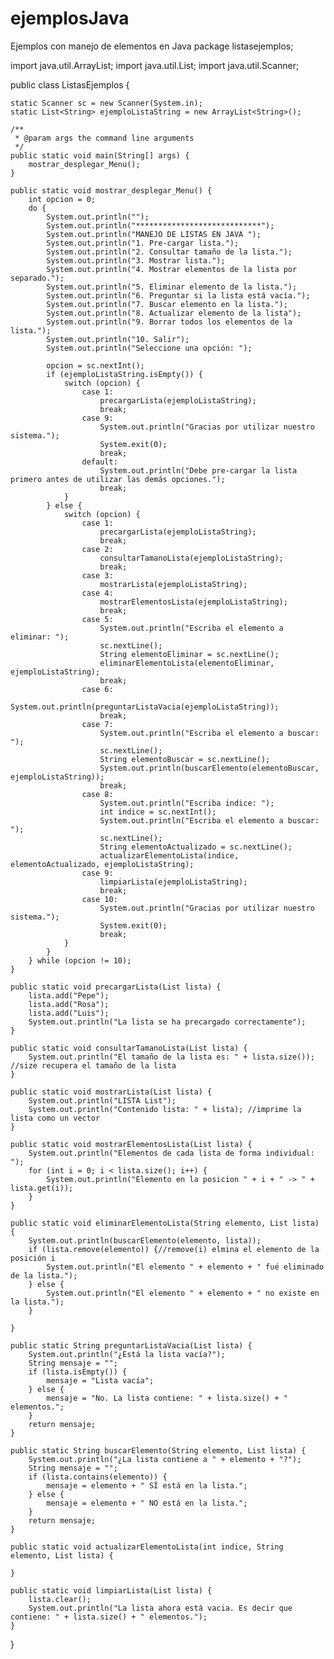 # ejemplosJava
Ejemplos con manejo de elementos en Java
package listasejemplos;

import java.util.ArrayList;
import java.util.List;
import java.util.Scanner;

public class ListasEjemplos {

    static Scanner sc = new Scanner(System.in);
    static List<String> ejemploListaString = new ArrayList<String>();

    /**
     * @param args the command line arguments
     */
    public static void main(String[] args) {
        mostrar_desplegar_Menu();
    }

    public static void mostrar_desplegar_Menu() {
        int opcion = 0;
        do {
            System.out.println("");
            System.out.println("****************************");
            System.out.println("MANEJO DE LISTAS EN JAVA ");
            System.out.println("1. Pre-cargar lista.");
            System.out.println("2. Consultar tamaño de la lista.");
            System.out.println("3. Mostrar lista.");
            System.out.println("4. Mostrar elementos de la lista por separado.");
            System.out.println("5. Eliminar elemento de la lista.");
            System.out.println("6. Preguntar si la lista está vacía.");
            System.out.println("7. Buscar elemento en la lista.");
            System.out.println("8. Actualizar elemento de la lista");
            System.out.println("9. Borrar todos los elementos de la lista.");
            System.out.println("10. Salir");
            System.out.println("Seleccione una opción: ");

            opcion = sc.nextInt();
            if (ejemploListaString.isEmpty()) {
                switch (opcion) {
                    case 1:
                        precargarLista(ejemploListaString);
                        break;
                    case 9:
                        System.out.println("Gracias por utilizar nuestro sistema.");
                        System.exit(0);
                        break;
                    default:
                        System.out.println("Debe pre-cargar la lista primero antes de utilizar las demás opciones.");
                        break;
                }
            } else {
                switch (opcion) {
                    case 1:
                        precargarLista(ejemploListaString);
                        break;
                    case 2:
                        consultarTamanoLista(ejemploListaString);
                        break;
                    case 3:
                        mostrarLista(ejemploListaString);
                    case 4:
                        mostrarElementosLista(ejemploListaString);
                        break;
                    case 5:
                        System.out.println("Escriba el elemento a eliminar: ");
                        sc.nextLine();
                        String elementoEliminar = sc.nextLine();
                        eliminarElementoLista(elementoEliminar, ejemploListaString);
                        break;
                    case 6:
                        System.out.println(preguntarListaVacia(ejemploListaString));
                        break;
                    case 7:
                        System.out.println("Escriba el elemento a buscar: ");
                        sc.nextLine();
                        String elementoBuscar = sc.nextLine();
                        System.out.println(buscarElemento(elementoBuscar, ejemploListaString));
                        break;
                    case 8:
                        System.out.println("Escriba indice: ");
                        int indice = sc.nextInt();
                        System.out.println("Escriba el elemento a buscar: ");
                        sc.nextLine();
                        String elementoActualizado = sc.nextLine();
                        actualizarElementoLista(indice, elementoActualizado, ejemploListaString);
                    case 9:
                        limpiarLista(ejemploListaString);
                        break;
                    case 10:
                        System.out.println("Gracias por utilizar nuestro sistema.");
                        System.exit(0);
                        break;
                }
            }
        } while (opcion != 10);
    }

    public static void precargarLista(List lista) {
        lista.add("Pepe");
        lista.add("Rosa");
        lista.add("Luis");
        System.out.println("La lista se ha precargado correctamente");
    }

    public static void consultarTamanoLista(List lista) {
        System.out.println("El tamaño de la lista es: " + lista.size()); //size recupera el tamaño de la lista
    }

    public static void mostrarLista(List lista) {
        System.out.println("LISTA List");
        System.out.println("Contenido lista: " + lista); //imprime la lista como un vector
    }

    public static void mostrarElementosLista(List lista) {
        System.out.println("Elementos de cada lista de forma individual: ");
        for (int i = 0; i < lista.size(); i++) {
            System.out.println("Elemento en la posicion " + i + " -> " + lista.get(i));
        }
    }

    public static void eliminarElementoLista(String elemento, List lista) {
        System.out.println(buscarElemento(elemento, lista));
        if (lista.remove(elemento)) {//remove(i) elmina el elemento de la posición i
            System.out.println("El elemento " + elemento + " fué eliminado de la lista.");
        } else {
            System.out.println("El elemento " + elemento + " no existe en la lista.");
        }

    }

    public static String preguntarListaVacia(List lista) {
        System.out.println("¿Está la lista vacía?");
        String mensaje = "";
        if (lista.isEmpty()) {
            mensaje = "Lista vacía";
        } else {
            mensaje = "No. La lista contiene: " + lista.size() + " elementos.";
        }
        return mensaje;
    }

    public static String buscarElemento(String elemento, List lista) {
        System.out.println("¿La lista contiene a " + elemento + "?");
        String mensaje = "";
        if (lista.contains(elemento)) {
            mensaje = elemento + " SÍ está en la lista.";
        } else {
            mensaje = elemento + " NO está en la lista.";
        }
        return mensaje;
    }

    public static void actualizarElementoLista(int indice, String elemento, List lista) {

    }

    public static void limpiarLista(List lista) {
        lista.clear();
        System.out.println("La lista ahora está vacia. Es decir que contiene: " + lista.size() + " elementos.");
    }

}
